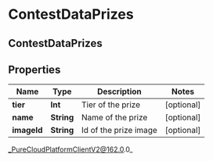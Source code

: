 # ContestDataPrizes

## ContestDataPrizes

## Properties

|Name | Type | Description | Notes|
|------------ | ------------- | ------------- | -------------|
| **tier** | **Int** | Tier of the prize | [optional] |
| **name** | **String** | Name of the prize | [optional] |
| **imageId** | **String** | Id of the prize image | [optional] |



_PureCloudPlatformClientV2@162.0.0_
